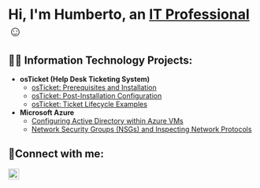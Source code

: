 <h1>Hi, I'm Humberto, an <a href="https://www.linkedin.com/in/humberto-perez-07b58b251/">IT Professional</a>☺</h1>

<h2>👨‍💻 Information Technology Projects:</h2>

- <b>osTicket (Help Desk Ticketing System)</b>
  - [osTicket: Prerequisites and Installation](https://github.com/HumbertoP1323/osticket-prereqs)
  - [osTicket: Post-Installation Configuration](https://github.com/HumbertoP1323/post-install-config)
  - [osTicket: Ticket Lifecycle Examples](https://github.com/HumbertoP1323/ticket-lifecycle)
- <b>Microsoft Azure</b>
  - [Configuring  Active Directory within Azure VMs](https://github.com/HumbertoP1323/configure-ad)
  - [Network Security Groups (NSGs) and Inspecting Network Protocols](https://github.com/HumbertoP1323/azure-network-protocols)

<h2>🤳Connect with me:</h2>


[<img align="left" alt="Josh | LinkedIn" width="22px" src="https://cdn.jsdelivr.net/npm/simple-icons@v3/icons/linkedin.svg" />][linkedin]



[linkedin]: https://www.linkedin.com/in/humberto-perez-07b58b251/
